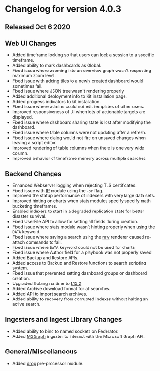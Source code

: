 # Changelog for version 4.0.3

## Released Oct 6 2020

## Web UI Changes
* Added timeframe locking so that users can lock a session to a specific timeframe.
* Added ability to mark dashboards as Global.
* Fixed issue where zooming into an overview graph wasn't respecting maximum zoom level.
* Fixed issue with adding tiles to a newly created dashboard would sometimes fail.
* Fixed issue where JSON tree wasn't rendering properly.
* Added additional deployment info to Kit installation page.
* Added progress indicators to kit installation.
* Fixed issue where admins could not edit templates of other users.
* Improved responsiveness of UI when lots of actionable targets are displayed.
* Fixed issue where dashboard sharing state is lost after modifying the dashboard.
* Fixed issue where table columns were not updating after a refresh.
* Fixed issue where dialog would not fire on unsaved changes when leaving a script editor.
* Improved rendering of table columns when there is one very wide column.
* Improved behavior of timeframe memory across multiple searches

## Backend Changes
* Enhanced Webserver logging when rejecting TLS certificates.
* Fixed issue with [IP](search_ip_supported_options) module using the `-or` flag.
* Improved the statup performance of indexers with very large data sets.
* Improved hinting on charts when stats modules specify specify math bucketing timeframes.
* Enabled indexers to start in a degraded replication state for better disaster survival.
* Fixed UserFile API to allow for setting all fields during creation.
* Fixed issue where stats module wasn't hinting properly when using the `DATA` keyword.
* Fixed issue where saving a search using the [raw](/search/raw/raw) renderer caused re-attach commands to fail.
* Fixed issue where `DATA` keyword could not be used for charts
* Fixed issue where Author field for a playbook was not properly saved
* Added Backup and Restore APIs.
* Added access to [Backup and Restore functions](scripting_system_management_functions) to search scripting system.
* Fixed issue that prevented setting dashboard groups on dashboard creation.
* Upgraded Golang runtime to [1.15.2](https://golang.org/doc/go1.15)
* Added Archive download format for all searches.
* Added API to import search archives.
* Added ability to recovery from corrupted indexes without halting an active search.

## Ingesters and Ingest Library Changes
* Added ability to bind to named sockets on Federator.
* Added [MSGraph](ingesters_list) ingester to interact with the Microsoft Graph API.

## General/Miscellaneous
* Added [drop](ingest_preprocessors_list) pre-processor module.
